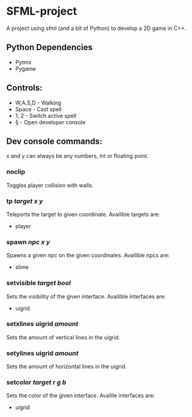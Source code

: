 # SFML-project
A project using sfml (and a bit of Python) to develop a 2D game in C++.

## Python Dependencies
* Pytmx
* Pygame

## Controls:
* W,A,S,D - Walking
* Space - Cast spell
* 1, 2 - Switch active spell
* § - Open developer console

## Dev console commands:
x and y can always be any numbers, int or floating point.
### noclip
Toggles player collision with walls.
### tp *target* *x* *y*
Teleports the target to given coordinate. Availible targets are: 
* player
### spawn *npc* *x* *y*
Spawns a given npc on the given coordinates. Availible npcs are:
* slime
### setvisible *target* *bool*
Sets the visibility of the given interface. Availible interfaces are:
* uigrid
### setxlines uigrid *amount*
Sets the amount of vertical lines in the uigrid.
### setylines uigrid *amount*
Sets the amount of horizontal lines in the uigrid.
### setcolor *target* *r* *g* *b*
Sets the color of the given interface. Availile interfaces are:
* uigrid
